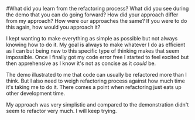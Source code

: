#What did you learn from the refactoring process? What did you see during the demo that you can do going forward? How did your approach differ from my approach? How were our approaches the same? If you were to do this again, how would you approach it?


I kept wanting to make everything as simple as possible but not always knowing how to do it. My goal is always to make whatever I do as efficient as I can but being new to this specific type of thinking makes that seem impossible. Once I finally got my code error free I started to feel excited but then apprehensive as I know it's not as concise as it *could* be. 

The demo illustrated to me that code can usually be refactored more than I think. But I also need to weigh refactoring process against how much time it's taking me to do it. There comes a point when refactoring just eats up other development time. 

My approach was very simplistic and compared to the demonstration didn't seem to refactor very much. I will keep trying.